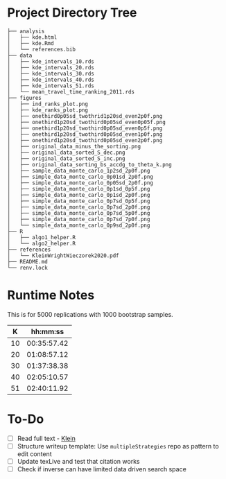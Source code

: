 # Project Directory Tree

    ├── analysis
    │   ├── kde.html
    │   ├── kde.Rmd
    │   └── references.bib
    ├── data
    │   ├── kde_intervals_10.rds
    │   ├── kde_intervals_20.rds
    │   ├── kde_intervals_30.rds
    │   ├── kde_intervals_40.rds
    │   ├── kde_intervals_51.rds
    │   └── mean_travel_time_ranking_2011.rds
    ├── figures
    │   ├── ind_ranks_plot.png
    │   ├── kde_ranks_plot.png
    │   ├── onethird0p05sd_twothrid1p20sd_even2p0f.png
    │   ├── onethird1p20sd_twothird0p05sd_even0p05f.png
    │   ├── onethird1p20sd_twothird0p05sd_even0p5f.png
    │   ├── onethird1p20sd_twothird0p05sd_even1p0f.png
    │   ├── onethird1p20sd_twothird0p05sd_even2p0f.png
    │   ├── original_data_minus_the_sorting.png
    │   ├── original_data_sorted_S_dec.png
    │   ├── original_data_sorted_S_inc.png
    │   ├── original_data_sorting_bs_accdg_to_theta_k.png
    │   ├── sample_data_monte_carlo_1p2sd_2p0f.png
    │   ├── simple_data_monte_carlo_0p01sd_2p0f.png
    │   ├── simple_data_monte_carlo_0p05sd_2p0f.png
    │   ├── simple_data_monte_carlo_0p1sd_0p5f.png
    │   ├── simple_data_monte_carlo_0p1sd_2p0f.png
    │   ├── simple_data_monte_carlo_0p7sd_0p5f.png
    │   ├── simple_data_monte_carlo_0p7sd_2p0f.png
    │   ├── simple_data_monte_carlo_0p7sd_5p0f.png
    │   ├── simple_data_monte_carlo_0p7sd_7p0f.png
    │   └── simple_data_monte_carlo_0p9sd_2p0f.png
    ├── R
    │   ├── algo1_helper.R
    │   └── algo2_helper.R
    ├── references
    │   └── KleinWrightWieczorek2020.pdf
    ├── README.md
    └── renv.lock
    
# Runtime Notes

This is for 5000 replications with 1000 bootstrap samples.

| K  | hh:mm:ss   |
|----|------------|
| 10 | 00:35:57.42 |
| 20 | 01:08:57.12 |
| 30 | 01:37:38.38 |
| 40 | 02:05:10.57 |
| 51 | 02:40:11.92 |

  
# To-Do

- [ ] Read full text - [Klein](https://github.com/ShaineRosewel/kde-ranking/tree/master/references)
- [ ] Structure writeup template: Use `multipleStrategies` repo as pattern to edit content
- [ ] Update texLive and test that citation works
- [ ] Check if inverse can have limited data driven search space
